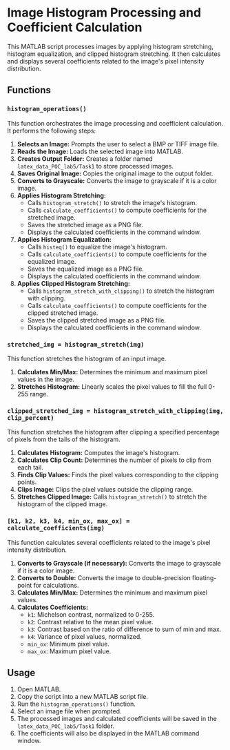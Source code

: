 # Image Histogram Processing and Coefficient Calculation

This MATLAB script processes images by applying histogram stretching, histogram equalization, and clipped histogram stretching. It then calculates and displays several coefficients related to the image's pixel intensity distribution.

## Functions

### `histogram_operations()`

This function orchestrates the image processing and coefficient calculation. It performs the following steps:

1.  **Selects an Image:** Prompts the user to select a BMP or TIFF image file.
2.  **Reads the Image:** Loads the selected image into MATLAB.
3.  **Creates Output Folder:** Creates a folder named `latex_data_POC_lab5/Task1` to store processed images.
4.  **Saves Original Image:** Copies the original image to the output folder.
5.  **Converts to Grayscale:** Converts the image to grayscale if it is a color image.
6.  **Applies Histogram Stretching:**
    * Calls `histogram_stretch()` to stretch the image's histogram.
    * Calls `calculate_coefficients()` to compute coefficients for the stretched image.
    * Saves the stretched image as a PNG file.
    * Displays the calculated coefficients in the command window.
7.  **Applies Histogram Equalization:**
    * Calls `histeq()` to equalize the image's histogram.
    * Calls `calculate_coefficients()` to compute coefficients for the equalized image.
    * Saves the equalized image as a PNG file.
    * Displays the calculated coefficients in the command window.
8.  **Applies Clipped Histogram Stretching:**
    * Calls `histogram_stretch_with_clipping()` to stretch the histogram with clipping.
    * Calls `calculate_coefficients()` to compute coefficients for the clipped stretched image.
    * Saves the clipped stretched image as a PNG file.
    * Displays the calculated coefficients in the command window.

### `stretched_img = histogram_stretch(img)`

This function stretches the histogram of an input image.

1.  **Calculates Min/Max:** Determines the minimum and maximum pixel values in the image.
2.  **Stretches Histogram:** Linearly scales the pixel values to fill the full 0-255 range.

### `clipped_stretched_img = histogram_stretch_with_clipping(img, clip_percent)`

This function stretches the histogram after clipping a specified percentage of pixels from the tails of the histogram.

1.  **Calculates Histogram:** Computes the image's histogram.
2.  **Calculates Clip Count:** Determines the number of pixels to clip from each tail.
3.  **Finds Clip Values:** Finds the pixel values corresponding to the clipping points.
4.  **Clips Image:** Clips the pixel values outside the clipping range.
5.  **Stretches Clipped Image:** Calls `histogram_stretch()` to stretch the histogram of the clipped image.

### `[k1, k2, k3, k4, min_ox, max_ox] = calculate_coefficients(img)`

This function calculates several coefficients related to the image's pixel intensity distribution.

1.  **Converts to Grayscale (if necessary):** Converts the image to grayscale if it is a color image.
2.  **Converts to Double:** Converts the image to double-precision floating-point for calculations.
3.  **Calculates Min/Max:** Determines the minimum and maximum pixel values.
4.  **Calculates Coefficients:**
    * `k1`: Michelson contrast, normalized to 0-255.
    * `k2`: Contrast relative to the mean pixel value.
    * `k3`: Contrast based on the ratio of difference to sum of min and max.
    * `k4`: Variance of pixel values, normalized.
    * `min_ox`: Minimum pixel value.
    * `max_ox`: Maximum pixel value.

## Usage

1.  Open MATLAB.
2.  Copy the script into a new MATLAB script file.
3.  Run the `histogram_operations()` function.
4.  Select an image file when prompted.
5.  The processed images and calculated coefficients will be saved in the `latex_data_POC_lab5/Task1` folder.
6.  The coefficients will also be displayed in the MATLAB command window.